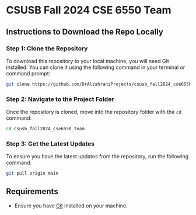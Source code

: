 # CSUSB Fall 2024 CSE 6550 Team

## Instructions to Download the Repo Locally

### Step 1: Clone the Repository
To download this repository to your local machine, you will need Git installed. You can clone it using the following command in your terminal or command prompt:

```bash
git clone https://github.com/DrAlzahraniProjects/csusb_fall2024_cse6550_team.git
```

### Step 2: Navigate to the Project Folder
Once the repository is cloned, move into the repository folder with the `cd` command:

```bash
cd csusb_fall2024_cse6550_team
```

### Step 3: Get the Latest Updates
To ensure you have the latest updates from the repository, run the following command:

```bash
git pull origin main
```

## Requirements
- Ensure you have [Git](https://git-scm.com/book/en/v2/Getting-Started-Installing-Git) installed on your machine.
